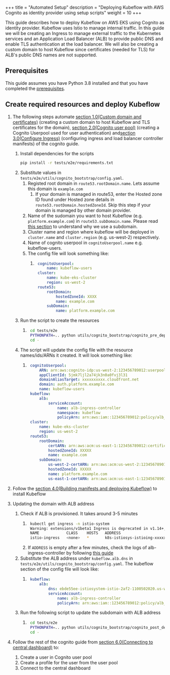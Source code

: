 +++
title = "Automated Setup"
description = "Deploying Kubeflow with AWS Cognito as identity provider using setup scripts"
weight = 10
+++

This guide describes how to deploy Kubeflow on AWS EKS using Cognito as identity provider. Kubeflow uses Istio to manage internal traffic. In this guide we will be creating an Ingress to manage external traffic to the Kubernetes services and an Application Load Balancer (ALB) to provide public DNS and enable TLS authentication at the load balancer. We will also be creating a custom domain to host Kubeflow since certificates (needed for TLS) for ALB's public DNS names are not supported.

## Prerequisites

This guide assumes you have Python 3.8 installed and that you have completed the [prerequisites](/kubeflow-manifests/docs/deployment/prerequisites/).

## Create required resources and deploy Kubeflow

1. The following steps automate [section 1.0(Custom domain and certificates)](/kubeflow-manifests/docs/deployment/cognito/guide/#10-custom-domain-and-certificates) (creating a custom domain to host Kubeflow and TLS certificates for the domain), [section 2.0(Cognito user pool)](/kubeflow-manifests/docs/deployment/cognito/guide/#20-cognito-user-pool) (creating a Cognito Userpool used for user authentication) and[section 3.0(Configure Ingress)](/kubeflow-manifests/docs/deployment/cognito/guide/#30-configure-ingress) (configuring ingress and load balancer controller manifests) of the cognito guide.
    1. Install dependencies for the scripts
        ```sh
        pip install -r tests/e2e/requirements.txt
        ```
    1. Substitute values in `tests/e2e/utils/cognito_bootstrap/config.yaml`.
        1. Registed root domain in `route53.rootDomain.name`. Lets assume this domain is `example.com`
            1. If your domain is managed in route53, enter the Hosted zone ID found under Hosted zone details in `route53.rootDomain.hostedZoneId`. Skip this step if your domain is managed by other domain provider.
        1. Name of the sudomain you want to host Kubeflow (e.g. `platform.example.com`) in `route53.subDomain.name`. Please read [this section](/kubeflow-manifests/docs/deployment/add-ons/load-balancer/guide/#create-domain-and-certificates) to understand why we use a subdomain.
        1. Cluster name and region where kubeflow will be deployed in `cluster.name` and `cluster.region` (e.g. us-west-2) respectively.
        1. Name of cognito userpool in `cognitoUserpool.name` e.g. kubeflow-users.
        1. The config file will look something like:
            1. ```yaml
                cognitoUserpool:
                    name: kubeflow-users
                cluster:
                    name: kube-eks-cluster
                    region: us-west-2
                route53:
                    rootDomain:
                        hostedZoneId: XXXX
                        name: example.com
                    subDomain:
                        name: platform.example.com
                ```
    1. Run the script to create the resources
        1. ```sh
            cd tests/e2e
            PYTHONPATH=.. python utils/cognito_bootstrap/cognito_pre_deployment.py
            cd -
            ```
    1. The script will update the config file with the resource names/ids/ARNs it created. It will look something like:
        1. ```yaml
            cognitoUserpool:
                ARN: arn:aws:cognito-idp:us-west-2:123456789012:userpool/us-west-2_yasI9dbxF
                appClientId: 5jmk7ljl2a74jk3n0a0fvj3l31
                domainAliasTarget: xxxxxxxxxx.cloudfront.net
                domain: auth.platform.example.com
                name: kubeflow-users
            kubeflow:
                alb:
                    serviceAccount:
                        name: alb-ingress-controller
                        namespace: kubeflow
                        policyArn: arn:aws:iam::123456789012:policy/alb_ingress_controller_kube-eks-clusterxxx
            cluster:
                name: kube-eks-cluster
                region: us-west-2
            route53:
                rootDomain:
                    certARN: arn:aws:acm:us-east-1:123456789012:certificate/9d8c4bbc-3b02-4a48-8c7d-d91441c6e5af
                    hostedZoneId: XXXXX
                    name: example.com
                subDomain:
                    us-west-2-certARN: arn:aws:acm:us-west-2:123456789012:certificate/d1d7b641c238-4bc7-f525-b7bf-373cc726
                    hostedZoneId: XXXXX
                    name: platform.example.com
                    us-east-1-certARN: arn:aws:acm:us-east-1:123456789012:certificate/373cc726-f525-4bc7-b7bf-d1d7b641c238
            ```

1. Follow the [section 4.0(Building manifests and deploying Kubeflow)](/kubeflow-manifests/docs/deployment/cognito/guide/#40-building-manifests-and-deploying-kubeflow) to install Kubeflow

1. Updating the domain with ALB address
    1. Check if ALB is provisioned. It takes around 3-5 minutes
        1. ```sh
            kubectl get ingress -n istio-system
            Warning: extensions/v1beta1 Ingress is deprecated in v1.14+, unavailable in v1.22+; use networking.k8s.io/v1 Ingress
            NAME            CLASS    HOSTS   ADDRESS                                                              PORTS   AGE
            istio-ingress   <none>   *       k8s-istiosys-istioing-xxxxxx-110050202.us-west-2.elb.amazonaws.com   80      15d
            ```
        2. If `ADDRESS` is empty after a few minutes, check the logs of alb-ingress-controller by following [this guide](/kubeflow-manifests/docs/troubleshooting-aws/#alb-fails-to-provision)
    1. Substitute the ALB address under `kubeflow.alb.dns` in `tests/e2e/utils/cognito_bootstrap/config.yaml`. The kubeflow section of the config file will look like:
        1. ```yaml
            kubeflow:
                alb:
                    dns: ebde55ee-istiosystem-istio-2af2-1100502020.us-west-2.elb.amazonaws.com
                    serviceAccount:
                        name: alb-ingress-controller
                        policyArn: arn:aws:iam::123456789012:policy/alb_ingress_controller_kube-eks-clusterxxx
            ```
    1. Run the following script to update the subdomain with ALB address
        1. ```sh
            cd tests/e2e
            PYTHONPATH=.. python utils/cognito_bootstrap/cognito_post_deployment.py
            cd -
            ```
1. Follow the rest of the cognito guide from [section 6.0(Connecting to central dashboard)](/kubeflow-manifests/docs/deployment/cognito/guide/#60-connecting-to-central-dashboard) to:
    1. Create a user in Cognito user pool
    1. Create a profile for the user from the user pool
    1. Connect to the central dashboard
